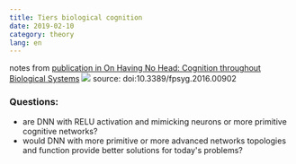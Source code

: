 ```yaml
---
title: Tiers biological cognition
date: 2019-02-10
category: theory
lang: en
---
```

notes from [publication in On Having No Head: Cognition throughout Biological Systems](https://www.ncbi.nlm.nih.gov/pmc/articles/PMC4914563/)
![](tiers_biological_cognition.jpg)
source: doi:10.3389/fpsyg.2016.00902

### Questions:
* are DNN with RELU activation and mimicking neurons or more primitive cognitive networks?
* would DNN with more primitive or more advanced networks topologies and function provide better solutions for today's problems?